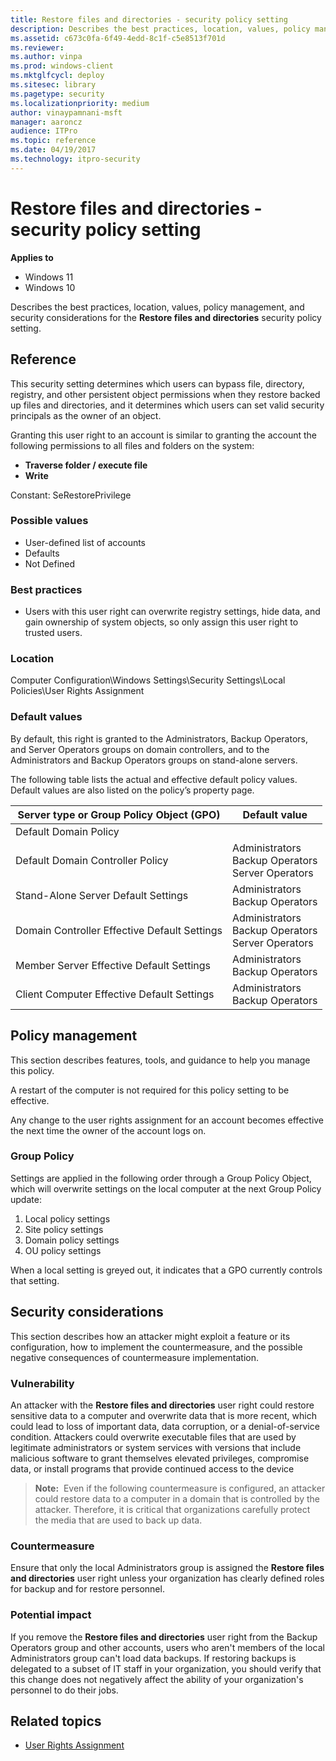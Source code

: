```yaml
---
title: Restore files and directories - security policy setting
description: Describes the best practices, location, values, policy management, and security considerations for the Restore files and directories security policy setting.
ms.assetid: c673c0fa-6f49-4edd-8c1f-c5e8513f701d
ms.reviewer:
ms.author: vinpa
ms.prod: windows-client
ms.mktglfcycl: deploy
ms.sitesec: library
ms.pagetype: security
ms.localizationpriority: medium
author: vinaypamnani-msft
manager: aaroncz
audience: ITPro
ms.topic: reference
ms.date: 04/19/2017
ms.technology: itpro-security
---
```


# Restore files and directories - security policy setting

**Applies to**
-   Windows 11
-   Windows 10

Describes the best practices, location, values, policy management, and security considerations for the **Restore files and directories** security policy setting.

## Reference

This security setting determines which users can bypass file, directory, registry, and other persistent object permissions when they restore backed up files and directories, and it determines which users can set valid security principals as the owner of an object.

Granting this user right to an account is similar to granting the account the following permissions to all files and folders on the system:

-   **Traverse folder / execute file**
-   **Write**

Constant: SeRestorePrivilege

### Possible values

-   User-defined list of accounts
-   Defaults
-   Not Defined

### Best practices

-   Users with this user right can overwrite registry settings, hide data, and gain ownership of system objects, so only assign this user right to trusted users.

### Location

Computer Configuration\\Windows Settings\\Security Settings\\Local Policies\\User Rights Assignment

### Default values

By default, this right is granted to the Administrators, Backup Operators, and Server Operators groups on domain controllers, and to the Administrators and Backup Operators groups on stand-alone servers.

The following table lists the actual and effective default policy values. Default values are also listed on the policy’s property page.

| Server type or Group Policy Object (GPO) | Default value |
| - | - |
|Default Domain Policy | |
| Default Domain Controller Policy| Administrators<br/>Backup Operators<br/>Server Operators|
| Stand-Alone Server Default Settings | Administrators<br/>Backup Operators|
| Domain Controller Effective Default Settings | Administrators<br/>Backup Operators<br/>Server Operators|
| Member Server Effective Default Settings | Administrators<br/>Backup Operators|
| Client Computer Effective Default Settings | Administrators<br/>Backup Operators|

## Policy management

This section describes features, tools, and guidance to help you manage this policy.

A restart of the computer is not required for this policy setting to be effective.

Any change to the user rights assignment for an account becomes effective the next time the owner of the account logs on.

### Group Policy

Settings are applied in the following order through a Group Policy Object, which will overwrite settings on the local computer at the next Group Policy update:

1.  Local policy settings
2.  Site policy settings
3.  Domain policy settings
4.  OU policy settings

When a local setting is greyed out, it indicates that a GPO currently controls that setting.

## Security considerations

This section describes how an attacker might exploit a feature or its configuration, how to implement the countermeasure, and the possible negative consequences of countermeasure implementation.

### Vulnerability

An attacker with the **Restore files and directories** user right could restore sensitive data to a computer and overwrite data that is more recent, which could lead to loss of important data, data corruption, or a denial-of-service condition. Attackers could overwrite executable files that are used by legitimate administrators or system services with versions that include malicious software to grant themselves elevated privileges, compromise data, or install programs that provide continued access to the device

>**Note:**  Even if the following countermeasure is configured, an attacker could restore data to a computer in a domain that is controlled by the attacker. Therefore, it is critical that organizations carefully protect the media that are used to back up data.

### Countermeasure

Ensure that only the local Administrators group is assigned the **Restore files and directories** user right unless your organization has clearly defined roles for backup and for restore personnel.

### Potential impact

If you remove the **Restore files and directories** user right from the Backup Operators group and other accounts, users who aren't members of the local Administrators group can't load data backups. If restoring backups is delegated to a subset of IT staff in your organization, you should verify that this change does not negatively affect the ability of your organization's personnel to do their jobs.

## Related topics

- [User Rights Assignment](user-rights-assignment.md)
